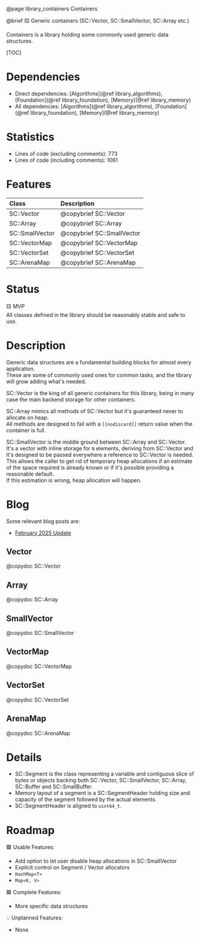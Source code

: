 @page library_containers Containers

@brief 🟨 Generic containers (SC::Vector, SC::SmallVector, SC::Array etc.)

Containers is a library holding some commonly used generic data structures.

[TOC]

# Dependencies
- Direct dependencies: [Algorithms](@ref library_algorithms), [Foundation](@ref library_foundation), [Memory](@ref library_memory)
- All dependencies: [Algorithms](@ref library_algorithms), [Foundation](@ref library_foundation), [Memory](@ref library_memory)

# Statistics
- Lines of code (excluding comments): 773
- Lines of code (including comments): 1061

# Features
| Class                             | Description                               |
|:----------------------------------|:------------------------------------------|
| SC::Vector                        | @copybrief SC::Vector                     |
| SC::Array                         | @copybrief SC::Array                      |
| SC::SmallVector                   | @copybrief SC::SmallVector                |
| SC::VectorMap                     | @copybrief SC::VectorMap                  |
| SC::VectorSet                     | @copybrief SC::VectorSet                  |
| SC::ArenaMap                      | @copybrief SC::ArenaMap                   |

# Status
🟨 MVP  
All classes defined in the library should be reasonably stable and safe to use.  

# Description

Generic data structures are a fundamental building blocks for almost every application.  
These are some of commonly used ones for common tasks, and the library will grow adding what's needed.

SC::Vector is the king of all generic containers for this library, being in many case the main backend storage for other containers.

SC::Array mimics all methods of SC::Vector but it's guaranteed never to allocate on heap.  
All methods are designed to fail with a `[[nodiscard]]` return value when the container is full.

SC::SmallVector is the middle ground between SC::Array and SC::Vector.  
It's a vector with inline storage for `N` elements, deriving from SC::Vector and it's designed to be passed everywhere a reference to SC::Vector is needed. This allows the caller to get rid of temporary heap allocations if an estimate of the space required is already known or if it's possible providing a reasonable default.  
If this estimation is wrong, heap allocation will happen.

# Blog

Some relevant blog posts are:

- [February 2025 Update](https://pagghiu.github.io/site/blog/2025-02-28-SaneCppLibrariesUpdate.html)

## Vector

@copydoc SC::Vector

## Array

@copydoc SC::Array

## SmallVector

@copydoc SC::SmallVector

## VectorMap

@copydoc SC::VectorMap

## VectorSet

@copydoc SC::VectorSet

## ArenaMap

@copydoc SC::ArenaMap

# Details
- SC::Segment is the class representing a variable and contiguous slice of bytes or objects backing both SC::Vector, SC::SmallVector, SC::Array, SC::Buffer and SC::SmallBuffer.  
- Memory layout of a segment is a SC::SegmentHeader holding size and capacity of the segment followed by the actual elements. 
- SC::SegmentHeader is aligned to `uint64_t`.

# Roadmap

🟩 Usable Features:
- Add option to let user disable heap allocations in SC::SmallVector
- Explicit control on Segment / Vector allocators
- `HashMap<T>`
- `Map<K, V>`

🟦 Complete Features:
- More specific data structures

💡 Unplanned Features:
- None